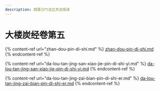 ```yaml
---
description: 西晋沙门法立共法炬译
---
```


# 大楼炭经卷第五

{% content-ref url="zhan-dou-pin-di-shi.md" %}
[zhan-dou-pin-di-shi.md](zhan-dou-pin-di-shi.md)
{% endcontent-ref %}

{% content-ref url="da-lou-tan-jing-san-xiao-jie-pin-di-shi-yi.md" %}
[da-lou-tan-jing-san-xiao-jie-pin-di-shi-yi.md](da-lou-tan-jing-san-xiao-jie-pin-di-shi-yi.md)
{% endcontent-ref %}

{% content-ref url="da-lou-tan-jing-zai-bian-pin-di-shi-er.md" %}
[da-lou-tan-jing-zai-bian-pin-di-shi-er.md](da-lou-tan-jing-zai-bian-pin-di-shi-er.md)
{% endcontent-ref %}

